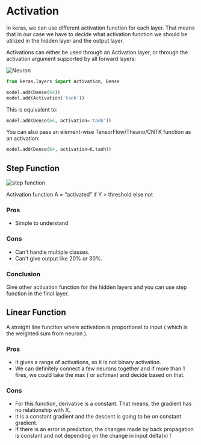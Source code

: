 # Activation

In keras, we can use different activation function for each layer. That means that in our case we have to decide what activation function we should be utilized in the hidden layer and the output layer.

Activations can either be used through an Activation layer, or through the activation argument supported by all forward layers:

![Neuron](https://cdn-images-1.medium.com/max/1000/1*vGj29ZBD1kH1kDlGQspPxA.png)


```python
from keras.layers import Activation, Dense

model.add(Dense(64))
model.add(Activation('tanh'))
```

This is equivalent to:

```python
model.add(Dense(64, activation='tanh'))
```

You can also pass an element-wise TensorFlow/Theano/CNTK function as an activation:

```python
model.add(Dense(64, activation=K.tanh))
```


## Step Function

![step function](https://cdn-images-1.medium.com/max/1000/0*8U8_aa9hMsGmzMY2.)

Activation function A = “activated” if Y > threshold else not

### Pros

* Simple to understand

### Cons

* Can't handle multiple classes.
* Can't give output like 20% or 30%.

### Conclusion

Give other activation function for the hidden layers and you can use step function in the final layer.

## Linear Function

A straight line function where activation is proportional to input ( which is the weighted sum from neuron ).

### Pros

* It gives a range of activations, so it is not binary activation.
* We can definitely connect a few neurons together and if more than 1 fires, we could take the max ( or softmax) and decide based on that.

### Cons

* For this function, derivative is a constant. That means, the gradient has no relationship with X.
* It is a constant gradient and the descent is going to be on constant gradient.
* If there is an error in prediction, the changes made by back propagation is constant and not depending on the change in input delta(x) !